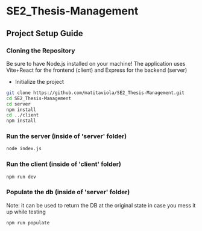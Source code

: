 # SE2_Thesis-Management

## Project Setup Guide

### Cloning the Repository

Be sure to have Node.js installed on your machine!
The application uses Vite+React for the frontend (client) and Express for the backend (server)
- Initialize the project

```bash
git clone https://github.com/matitaviola/SE2_Thesis-Management.git
cd SE2_Thesis-Management
cd server
npm install
cd ../client
npm install
```
### Run the server (inside of 'server' folder)
```bash
node index.js
```
### Run the client (inside of 'client' folder)
```bash
npm run dev
```
### Populate the db (inside of 'server' folder)
Note: it can be used to return the DB at the original state in case you mess it up while testing
```bash
npm run populate
```